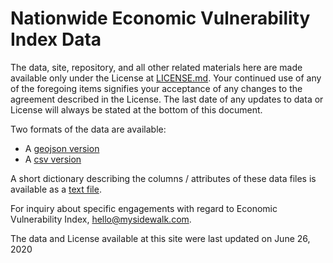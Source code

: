 # Nationwide Economic Vulnerability Index Data

The data, site, repository, and all other related materials here are made available only under the License at [LICENSE.md](LICENSE.md). Your continued use of any of the foregoing items signifies your acceptance of any changes to the agreement described in the License. The last date of any updates to data or License will always be stated at the bottom of this document.

Two formats of the data are available:
- A [geojson version](us-counties-evi.geojson)
- A [csv version](us-counties-evi.csv)

A short dictionary describing the columns / attributes of these data files is available as a [text file](dictionary.txt).

For inquiry about specific engagements with regard to Economic Vulnerability Index, [hello@mysidewalk.com](mailto:hello@mysidewalk.com).

The data and License available at this site were last updated on June 26, 2020
